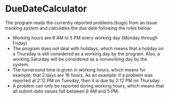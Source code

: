 # DueDateCalculator
The program reads the currently reported problems (bugs) from an issue tracking system and calculates the due date following the rules below:
- Working hours are 9 AM to 5 PM every working day (Monday through Friday)
- The program does not deal with holidays, which means that a holiday on a Thursday is still considered as a working day by the program. Also, a working Saturday will be considered as a nonworking day by the system.
- The turnaround time is given in working hours, which means for example, that 2 days are 16 hours. As an example: if a problem was reported at 2:12 PM on Tuesday, then it is due by 2:12 PM on Thursday.
- A problem can only be reported during working hours, which means that all submit date values fall between 9 AM and 5 PM.
